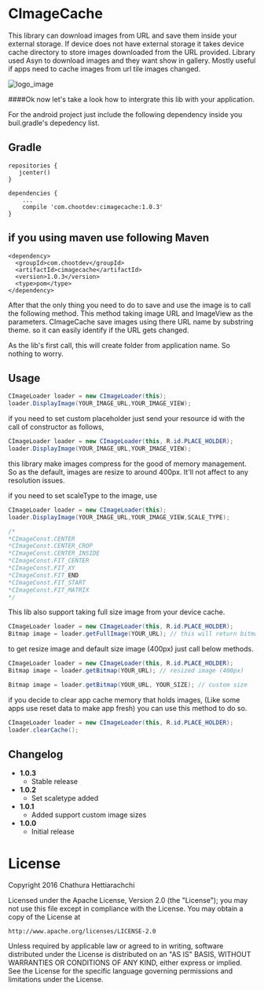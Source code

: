 # CImageCache
This library can download images from URL and save them inside your external storage. If device does not have external storage it takes device cache directory to store images downloaded from the URL provided. Library used Asyn to download images and they want show in gallery. Mostly useful if apps need to cache images from url tile images changed.

![logo_image](https://cloud.githubusercontent.com/assets/13764097/15285396/768100ae-1b74-11e6-9c8a-f664593eee5d.png)

####Ok now let's take a look how to intergrate this lib with your application.

For the android project just include the following dependency inside you buil.gradle's depedency list.

Gradle
------
```
repositories {  
   jcenter()  
}

dependencies {
    ...
    compile 'com.chootdev:cimagecache:1.0.3'
}
```

if you using maven use following
Maven
------
```
<dependency>
  <groupId>com.chootdev</groupId>
  <artifactId>cimagecache</artifactId>
  <version>1.0.3</version>
  <type>pom</type>
</dependency>
```

After that the only thing you need to do to save and use the image is to call the following method. This method taking image URL and ImageView as the parameters. CImageCache save images using there URL name by substring theme. so it can easily identify if the URL gets changed.

As the lib's first call, this will create folder from application name. So nothing to worry.

Usage
-----
```java
CImageLoader loader = new CImageLoader(this);
loader.DisplayImage(YOUR_IMAGE_URL,YOUR_IMAGE_VIEW);
```

if you need to set custom placeholder just send your resource id with the call of constructor as follows,
```java
CImageLoader loader = new CImageLoader(this, R.id.PLACE_HOLDER);
loader.DisplayImage(YOUR_IMAGE_URL,YOUR_IMAGE_VIEW);
```

this library make images compress for the good of memory management. So as the default, images are resize to around 400px. It'll not affect to any resolution issues.

if you need to set scaleType to the image, use
```java
CImageLoader loader = new CImageLoader(this);
loader.DisplayImage(YOUR_IMAGE_URL,YOUR_IMAGE_VIEW,SCALE_TYPE); 

/*
*CImageConst.CENTER
*CImageConst.CENTER_CROP
*CImageConst.CENTER_INSIDE
*CImageConst.FIT_CENTER
*CImageConst.FIT_XY
*CImageConst.FIT_END
*CImageConst.FIT_START
*CImageConst.FIT_MATRIX
*/
```
This lib also support taking full size image from your device cache.
```java
CImageLoader loader = new CImageLoader(this, R.id.PLACE_HOLDER);
Bitmap image = loader.getFullImage(YOUR_URL); // this will return bitmap.
```
to get resize image and default size image (400px) just call below methods.
```java
CImageLoader loader = new CImageLoader(this, R.id.PLACE_HOLDER);
Bitmap image = loader.getBitmap(YOUR_URL); // resized image (400px)

Bitmap image = loader.getBitmap(YOUR_URL, YOUR_SIZE); // custom size
```
if you decide to clear app cache memory that holds images, (Like some apps use reset data to make app fresh)
you can use this method to do so.
```java
CImageLoader loader = new CImageLoader(this, R.id.PLACE_HOLDER);
loader.clearCache();
```

Changelog
---------
* **1.0.3**
    * Stable release
* **1.0.2**
    * Set scaletype added
* **1.0.1**
    * Added support custom image sizes
* **1.0.0**
    * Initial release

# License
Copyright 2016 Chathura Hettiarachchi

Licensed under the Apache License, Version 2.0 (the "License");
you may not use this file except in compliance with the License.
You may obtain a copy of the License at

    http://www.apache.org/licenses/LICENSE-2.0

Unless required by applicable law or agreed to in writing, software
distributed under the License is distributed on an "AS IS" BASIS,
WITHOUT WARRANTIES OR CONDITIONS OF ANY KIND, either express or implied.
See the License for the specific language governing permissions and
limitations under the License.
